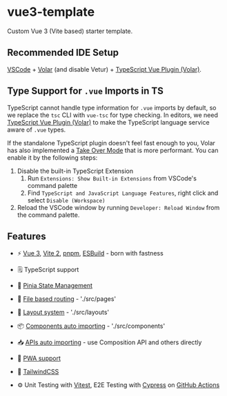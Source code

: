 # vue3-template

Custom Vue 3 (Vite based) starter template.

## Recommended IDE Setup

[VSCode](https://code.visualstudio.com/) + [Volar](https://marketplace.visualstudio.com/items?itemName=johnsoncodehk.volar) (and disable Vetur) + [TypeScript Vue Plugin (Volar)](https://marketplace.visualstudio.com/items?itemName=johnsoncodehk.vscode-typescript-vue-plugin).

## Type Support for `.vue` Imports in TS

TypeScript cannot handle type information for `.vue` imports by default, so we replace the `tsc` CLI with `vue-tsc` for type checking. In editors, we need [TypeScript Vue Plugin (Volar)](https://marketplace.visualstudio.com/items?itemName=johnsoncodehk.vscode-typescript-vue-plugin) to make the TypeScript language service aware of `.vue` types.

If the standalone TypeScript plugin doesn't feel fast enough to you, Volar has also implemented a [Take Over Mode](https://github.com/johnsoncodehk/volar/discussions/471#discussioncomment-1361669) that is more performant. You can enable it by the following steps:

1. Disable the built-in TypeScript Extension
   1. Run `Extensions: Show Built-in Extensions` from VSCode's command palette
   2. Find `TypeScript and JavaScript Language Features`, right click and select `Disable (Workspace)`
2. Reload the VSCode window by running `Developer: Reload Window` from the command palette.

## Features

- ⚡️ [Vue 3](https://github.com/vuejs/vue-next), [Vite 2](https://github.com/vitejs/vite), [pnpm](https://pnpm.js.org/), [ESBuild](https://github.com/evanw/esbuild) - born with fastness

- 🗒 TypeScript support

- 🍍 [Pinia State Management](https://pinia.esm.dev/)

- 📁 [File based routing](https://github.com/hannoeru/vite-plugin-pages) - './src/pages'

- 📑 [Layout system](https://github.com/JohnCampionJr/vite-plugin-vue-layouts) - './src/layouts'

- 📦 [Components auto importing](https://github.com/antfu/unplugin-vue-components) - './src/components'

- 📥 [APIs auto importing](https://github.com/antfu/unplugin-auto-import) - use Composition API and others directly

- 📲 [PWA support](https://github.com/antfu/vite-plugin-pwa)

- 🎨 [TailwindCSS](https://tailwindcss.com)

- ⚙️ Unit Testing with [Vitest](https://github.com/vitest-dev/vitest), E2E Testing with [Cypress](https://cypress.io/) on [GitHub Actions](https://github.com/features/actions)
